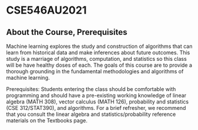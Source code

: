 # CSE546AU2021
## About the Course, Prerequisites
Machine learning explores the study and construction of algorithms that can learn from historical data and make inferences about future outcomes. This study is a marriage of algorithms, computation, and statistics so this class will be have healthy doses of each. The goals of this course are to provide a thorough grounding in the fundamental methodologies and algorithms of machine learning.

Prerequisites: Students entering the class should be comfortable with programming and should have a pre-existing working knowledge of linear algebra (MATH 308), vector calculus (MATH 126), probability and statistics (CSE 312/STAT390), and algorithms. For a brief refresher, we recommend that you consult the linear algebra and statistics/probability reference materials on the Textbooks page.
